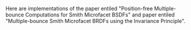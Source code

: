 Here are implementations of the paper entiled "Position-free Multiple-bounce Computations for Smith Microfacet BSDFs" and paper entiled "Multiple-bounce Smith Microfacet BRDFs using the Invariance Principle".
